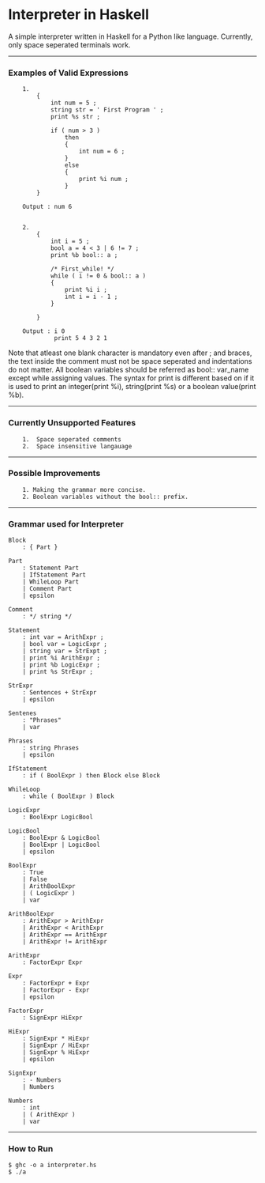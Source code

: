 # Interpreter in Haskell

A simple interpreter written in Haskell for a Python like language. Currently, only space seperated terminals work.

-----

### Examples of Valid Expressions
``` 
    1.  
        { 
            int num = 5 ; 
            string str = ' First Program ' ; 
            print %s str ;

            if ( num > 3 ) 
                then 
                { 
                    int num = 6 ; 
                } 
                else 
                { 
                    print %i num ; 
                } 
        }

    Output : num 6


    2.  
        { 
            int i = 5 ;
            bool a = 4 < 3 | 6 != 7 ;
            print %b bool:: a ;

            /* First_while! */
            while ( i != 0 & bool:: a ) 
            { 
                print %i i ; 
                int i = i - 1 ; 
            }

        }

    Output : i 0
             print 5 4 3 2 1 
```

Note that atleast one blank character is mandatory even after ; and braces, the text inside the comment must not be space seperated and indentations do not matter. All boolean variables should be referred as bool:: var_name except while assigning values. The syntax for print is different based on if it is used to print an integer(print %i), string(print %s) or a boolean value(print %b).

----

### Currently Unsupported Features
```
    1.  Space seperated comments
    2.  Space insensitive langauage
```

----

### Possible Improvements
```
    1. Making the grammar more concise.
    2. Boolean variables without the bool:: prefix.
```
----

### Grammar used for Interpreter


    Block 
        : { Part }

    Part 
        : Statement Part
        | IfStatement Part
        | WhileLoop Part
        | Comment Part
        | epsilon

    Comment 
        : */ string */

    Statement 
        : int var = ArithExpr ;
        | bool var = LogicExpr ;
        | string var = StrExpt ;
        | print %i ArithExpr ;
        | print %b LogicExpr ;
        | print %s StrExpr ;

    StrExpr 
        : Sentences + StrExpr
        | epsilon

    Sentenes
        : "Phrases"
        | var

    Phrases
        : string Phrases
        | epsilon

    IfStatement
        : if ( BoolExpr ) then Block else Block

    WhileLoop
        : while ( BoolExpr ) Block 

    LogicExpr
        : BoolExpr LogicBool

    LogicBool
        : BoolExpr & LogicBool
        | BoolExpr | LogicBool
        | epsilon

    BoolExpr 
        : True
        | False
        | ArithBoolExpr
        | ( LogicExpr )
        | var

    ArithBoolExpr
        : ArithExpr > ArithExpr
        | ArithExpr < ArithExpr
        | ArithExpr == ArithExpr
        | ArithExpr != ArithExpr

    ArithExpr 
        : FactorExpr Expr

    Expr 
        : FactorExpr + Expr
        | FactorExpr - Expr
        | epsilon

    FactorExpr 
        : SignExpr HiExpr

    HiExpr 
        : SignExpr * HiExpr
        | SignExpr / HiExpr
        | SignExpr % HiExpr
        | epsilon 

    SignExpr
        : - Numbers
        | Numbers

    Numbers 
        : int
        | ( ArithExpr )
        | var

----

### How to Run
```
$ ghc -o a interpreter.hs
$ ./a
```
